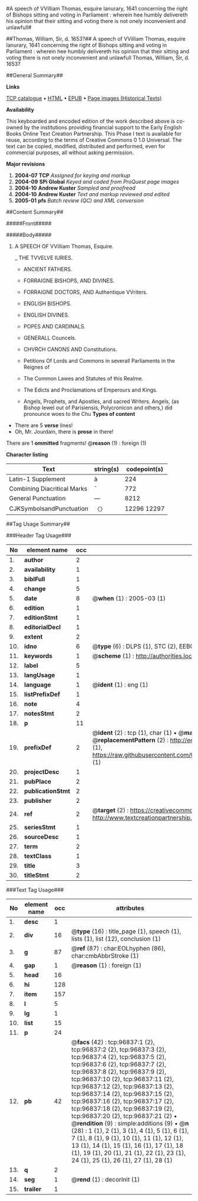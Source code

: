 #A speech of VVilliam Thomas, esquire Ianurary, 1641 concerning the right of Bishops sitting and voting in Parliament : wherein hee humbly delivereth his opinion that their sitting and voting there is not onely inconvenient and unlawfull#

##Thomas, William, Sir, d. 1653?##
A speech of VVilliam Thomas, esquire Ianurary, 1641 concerning the right of Bishops sitting and voting in Parliament : wherein hee humbly delivereth his opinion that their sitting and voting there is not onely inconvenient and unlawfull
Thomas, William, Sir, d. 1653?

##General Summary##

**Links**

[TCP catalogue](http://www.ota.ox.ac.uk/tcp/)  • 
[HTML](http://tei.it.ox.ac.uk/tcp/Texts-HTML/free/A64/A64569.html)  • 
[EPUB](http://tei.it.ox.ac.uk/tcp/Texts-EPUB/free/A64/A64569.epub) • 
[Page images (Historical Texts)](https://data.historicaltexts.jisc.ac.uk/view?pubId=eebo-13037503e&pageId=eebo-13037503e-96837-1)

**Availability**

This keyboarded and encoded edition of the
	       work described above is co-owned by the institutions
	       providing financial support to the Early English Books
	       Online Text Creation Partnership. This Phase I text is
	       available for reuse, according to the terms of Creative
	       Commons 0 1.0 Universal. The text can be copied,
	       modified, distributed and performed, even for
	       commercial purposes, all without asking permission.

**Major revisions**

1. __2004-07__ __TCP__ *Assigned for keying and markup*
1. __2004-09__ __SPi Global__ *Keyed and coded from ProQuest page images*
1. __2004-10__ __Andrew Kuster__ *Sampled and proofread*
1. __2004-10__ __Andrew Kuster__ *Text and markup reviewed and edited*
1. __2005-01__ __pfs__ *Batch review (QC) and XML conversion*

##Content Summary##

#####Front#####

#####Body#####

1. A SPEECH OF VVilliam Thomas, Esquire.

    _ THE TVVELVE IURIES.

      * ANCIENT FATHERS.

      * FORRAIGNE BISHOPS, AND DIVINES.

      * FORRAIGNE DOCTORS, AND Authentique VVriters.

      * ENGLISH BISHOPS.

      * ENGLISH DIVINES.

      * POPES AND CARDINALS.

      * GENERALL Councels.

      * CHVRCH CANONS AND Constitutions.

      * Petitions Of Lords and Commons in severall Parliaments in the Reignes of

      * The Common Lawes and Statutes of this Realme.

      * The Edicts and Proclamations of Emperours and Kings.

      * Angels, Prophets, and Apostles, and sacred Writers.
Angels, (as Bishop Iewel out of Parisiensis, Polycronicon and others,) did pronounce woes to the Chu
**Types of content**

  * There are 5 **verse** lines!
  * Oh, Mr. Jourdain, there is **prose** in there!

There are 1 **ommitted** fragments! 
 @__reason__ (1) : foreign (1)

**Character listing**


|Text|string(s)|codepoint(s)|
|---|---|---|
|Latin-1 Supplement|à|224|
|Combining             Diacritical Marks|̄|772|
|General Punctuation|—|8212|
|CJKSymbolsandPunctuation|〈〉|12296 12297|

##Tag Usage Summary##

###Header Tag Usage###

|No|element name|occ|attributes|
|---|---|---|---|
|1.|__author__|2||
|2.|__availability__|1||
|3.|__biblFull__|1||
|4.|__change__|5||
|5.|__date__|8| @__when__ (1) : 2005-03 (1)|
|6.|__edition__|1||
|7.|__editionStmt__|1||
|8.|__editorialDecl__|1||
|9.|__extent__|2||
|10.|__idno__|6| @__type__ (6) : DLPS (1), STC (2), EEBO-CITATION (1), OCLC (1), VID (1)|
|11.|__keywords__|1| @__scheme__ (1) : http://authorities.loc.gov/ (1)|
|12.|__label__|5||
|13.|__langUsage__|1||
|14.|__language__|1| @__ident__ (1) : eng (1)|
|15.|__listPrefixDef__|1||
|16.|__note__|4||
|17.|__notesStmt__|2||
|18.|__p__|11||
|19.|__prefixDef__|2| @__ident__ (2) : tcp (1), char (1)  •  @__matchPattern__ (2) : ([0-9\-]+):([0-9IVX]+) (1), (.+) (1)  •  @__replacementPattern__ (2) : http://eebo.chadwyck.com/downloadtiff?vid=$1&page=$2 (1), https://raw.githubusercontent.com/textcreationpartnership/Texts/master/tcpchars.xml#$1 (1)|
|20.|__projectDesc__|1||
|21.|__pubPlace__|2||
|22.|__publicationStmt__|2||
|23.|__publisher__|2||
|24.|__ref__|2| @__target__ (2) : https://creativecommons.org/publicdomain/zero/1.0/ (1), http://www.textcreationpartnership.org/docs/. (1)|
|25.|__seriesStmt__|1||
|26.|__sourceDesc__|1||
|27.|__term__|2||
|28.|__textClass__|1||
|29.|__title__|3||
|30.|__titleStmt__|2||


###Text Tag Usage###

|No|element name|occ|attributes|
|---|---|---|---|
|1.|__desc__|1||
|2.|__div__|16| @__type__ (16) : title_page (1), speech (1), lists (1), list (12), conclusion (1)|
|3.|__g__|87| @__ref__ (87) : char:EOLhyphen (86), char:cmbAbbrStroke (1)|
|4.|__gap__|1| @__reason__ (1) : foreign (1)|
|5.|__head__|16||
|6.|__hi__|128||
|7.|__item__|157||
|8.|__l__|5||
|9.|__lg__|1||
|10.|__list__|15||
|11.|__p__|24||
|12.|__pb__|42| @__facs__ (42) : tcp:96837:1 (2), tcp:96837:2 (2), tcp:96837:3 (2), tcp:96837:4 (2), tcp:96837:5 (2), tcp:96837:6 (2), tcp:96837:7 (2), tcp:96837:8 (2), tcp:96837:9 (2), tcp:96837:10 (2), tcp:96837:11 (2), tcp:96837:12 (2), tcp:96837:13 (2), tcp:96837:14 (2), tcp:96837:15 (2), tcp:96837:16 (2), tcp:96837:17 (2), tcp:96837:18 (2), tcp:96837:19 (2), tcp:96837:20 (2), tcp:96837:21 (2)  •  @__rendition__ (9) : simple:additions (9)  •  @__n__ (28) : 1 (1), 2 (1), 3 (1), 4 (1), 5 (1), 6 (1), 7 (1), 8 (1), 9 (1), 10 (1), 11 (1), 12 (1), 13 (1), 14 (1), 15 (1), 16 (1), 17 (1), 18 (1), 19 (1), 20 (1), 21 (1), 22 (1), 23 (1), 24 (1), 25 (1), 26 (1), 27 (1), 28 (1)|
|13.|__q__|2||
|14.|__seg__|1| @__rend__ (1) : decorInit (1)|
|15.|__trailer__|1||
